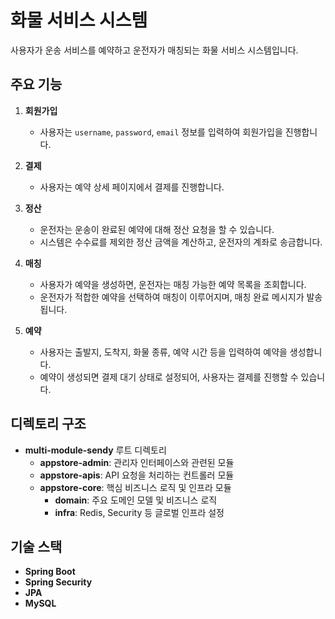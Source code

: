 # 화물 서비스 시스템

사용자가 운송 서비스를 예약하고 운전자가 매칭되는 화물 서비스 시스템입니다.

## 주요 기능

1. **회원가입**
   - 사용자는 `username`, `password`, `email` 정보를 입력하여 회원가입을 진행합니다.

2. **결제**
   - 사용자는 예약 상세 페이지에서 결제를 진행합니다.

3. **정산**
   - 운전자는 운송이 완료된 예약에 대해 정산 요청을 할 수 있습니다.
   - 시스템은 수수료를 제외한 정산 금액을 계산하고, 운전자의 계좌로 송금합니다.

4. **매칭**
   - 사용자가 예약을 생성하면, 운전자는 매칭 가능한 예약 목록을 조회합니다.
   - 운전자가 적합한 예약을 선택하여 매칭이 이루어지며, 매칭 완료 메시지가 발송됩니다.

5. **예약**
   - 사용자는 출발지, 도착지, 화물 종류, 예약 시간 등을 입력하여 예약을 생성합니다.
   - 예약이 생성되면 결제 대기 상태로 설정되어, 사용자는 결제를 진행할 수 있습니다.

## 디렉토리 구조
- **multi-module-sendy** 루트 디렉토리
  - **appstore-admin**: 관리자 인터페이스와 관련된 모듈
  - **appstore-apis**: API 요청을 처리하는 컨트롤러 모듈
  - **appstore-core**: 핵심 비즈니스 로직 및 인프라 모듈
    - **domain**: 주요 도메인 모델 및 비즈니스 로직
    - **infra**: Redis, Security 등 글로벌 인프라 설정

## 기술 스택

- **Spring Boot**
- **Spring Security**
- **JPA**
- **MySQL**
